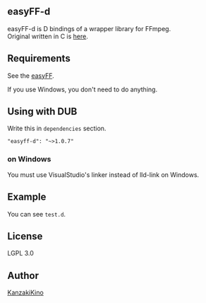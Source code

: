 easyFF-d
----

easyFF-d is D bindings of a wrapper library for FFmpeg.  
Original written in C is [here](https://github.com/KanzakiKino/easyFF).

## Requirements

See the [easyFF](https://github.com/KanzakiKino/easyFF).

If you use Windows, you don't need to do anything.

## Using with DUB

Write this in `dependencies` section.

    "easyff-d": "~>1.0.7"

### on Windows

You must use VisualStudio's linker instead of lld-link on Windows.

## Example

You can see `test.d`.

## License

LGPL 3.0

## Author

[KanzakiKino](https://knzk.work/)
